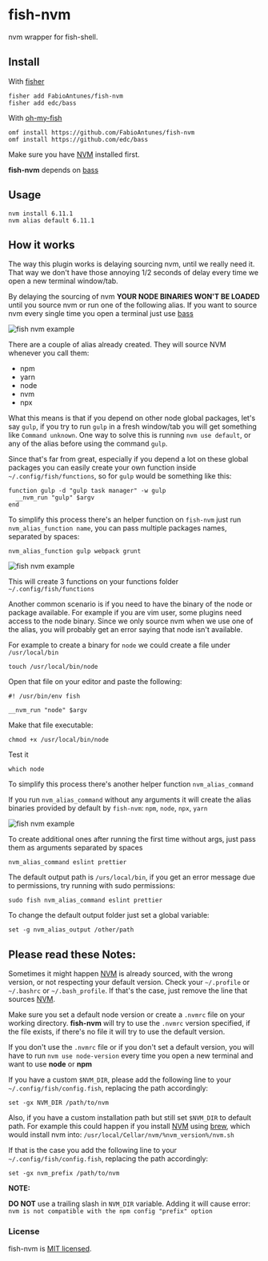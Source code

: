 # fish-nvm

nvm wrapper for fish-shell.

## Install

With [fisher](https://github.com/jorgebucaran/fisher)

```fish
fisher add FabioAntunes/fish-nvm
fisher add edc/bass
```

With [oh-my-fish]
```fish
omf install https://github.com/FabioAntunes/fish-nvm
omf install https://github.com/edc/bass
```

Make sure you have [NVM] installed first.

**fish-nvm** depends on [bass] 

## Usage

```fish
nvm install 6.11.1
nvm alias default 6.11.1
```

## How it works

The way this plugin works is delaying sourcing nvm, until we really need it. That way we don't have those annoying 1/2 seconds of delay every time we open a new terminal window/tab.

By delaying the sourcing of nvm **YOUR NODE BINARIES WON'T BE LOADED** until you source nvm or run one of the following alias. If you want to source nvm every single time you open a terminal just use [bass](https://github.com/edc/bass#nvm)

![fish nvm example](/../readme-images/nvm.gif?raw=true)

There are a couple of alias already created. They will source NVM whenever you call them:
* npm
* yarn
* node
* nvm
* npx

What this means is that if you depend on other node global packages, let's say `gulp`, if you try to run `gulp` in a fresh window/tab you will get something like `Command unknown`.
One way to solve this is running `nvm use default`, or any of the alias before using the command `gulp`.

Since that's far from great, especially if you depend a lot on these global packages you can easily create your own function inside `~/.config/fish/functions`, so for `gulp` would be something like this:

```fish
function gulp -d "gulp task manager" -w gulp
  __nvm_run "gulp" $argv
end
```

To simplify this process there's an helper function on `fish-nvm` just run `nvm_alias_function name`, you can pass multiple packages names, separated by spaces:

```fish
nvm_alias_function gulp webpack grunt
```

![fish nvm example](/../readme-images/nvm_alias_function.gif?raw=true)

This will create 3 functions on your functions folder `~/.config/fish/functions`

Another common scenario is if you need to have the binary of the node or package available. For example if you are vim user, some plugins need access to the node binary.
Since we only source nvm when we use one of the alias, you will probably get an error saying that node isn't available.

For example to create a binary for `node` we could create a file under `/usr/local/bin`

```fish
touch /usr/local/bin/node
```

Open that file on your editor and paste the following:

```fish
#! /usr/bin/env fish

__nvm_run "node" $argv
```

Make that file executable:

```fish
chmod +x /usr/local/bin/node
```

Test it

```fish
which node
```

To simplify this process there's another helper function `nvm_alias_command`

If you run `nvm_alias_command` without any arguments it will create the alias binaries provided by default by `fish-nvm`: `npm`, `node`, `npx`, `yarn`

![fish nvm example](/../readme-images/nvm_alias_command.gif?raw=true)

To create additional ones after running the first time without args, just pass them as arguments separated by spaces

```fish
nvm_alias_command eslint prettier
```

The default output path is `/urs/local/bin`, if you get an error message due to permissions, try running with sudo permissions:

```fish
sudo fish nvm_alias_command eslint prettier
```

To change the default output folder just set a global variable:

```fish
set -g nvm_alias_output /other/path
```

## Please read these Notes:

Sometimes it might happen [NVM] is already sourced, with the wrong version, or not respecting your default version. Check your `~/.profile` or `~/.bashrc` or `~/.bash_profile`. If that's the case, just remove the line that sources [NVM].

Make sure you set a default node version or create a `.nvmrc` file on your working directory.
**fish-nvm** will try to use the `.nvmrc` version specified, if the file exists, if there's no file it will try to use the default version.

If you don't use the `.nvmrc` file or if you don't set a default version, you will have to run `nvm use node-version` every time you open a new terminal and want to use **node** or **npm**

If you have a custom `$NVM_DIR`, please add the following line to your `~/.config/fish/config.fish`, replacing the path accordingly:

```fish
set -gx NVM_DIR /path/to/nvm
```


Also, if you have a custom installation path but still set `$NVM_DIR` to default path. For example this could happen if you install [NVM] using [brew], which would install nvm into: `/usr/local/Cellar/nvm/%nvm_version%/nvm.sh`

If that is the case you add the following line to your `~/.config/fish/config.fish`, replacing the path accordingly:

```fish
set -gx nvm_prefix /path/to/nvm
```


**NOTE:**

**DO NOT** use a trailing slash in `NVM_DIR` variable.
Adding it will cause error: `nvm is not compatible with the npm config "prefix" option`

[NVM]: https://github.com/creationix/nvm
[brew]: https://brew.sh/
[oh-my-fish]: https://github.com/oh-my-fish/oh-my-fish
[bass]: https://github.com/edc/bass

### License

fish-nvm is [MIT licensed](./LICENSE.md).
